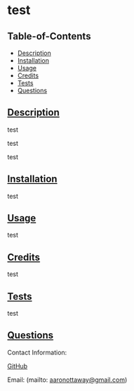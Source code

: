 
  # test

  

  ## Table-of-Contents

  * [Description](#description)
  * [Installation](#installation)
  * [Usage](#usage)
  * [Credits](#contributing)
  * [Tests](#tests)
  * [Questions](#questions)
  
  ## [Description](#table-of-contents)

  test

  test

  test

  ## [Installation](#table-of-contents)

  test

  ## [Usage](#table-of-contents)

  test
  
  ## [Credits](#table-of-contents)

  test

  
  
  ## [Tests](#table-of-contents)

  test

  ## [Questions](#table-of-contents)

  Contact Information:

  [GitHub](https://github.com/AaronDreyer)

  Email: (mailto: aaronottaway@gmail.com)
